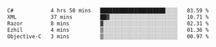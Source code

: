 <!--START_SECTION:waka-->

```txt
C#            4 hrs 50 mins   █████████████████████░░░░   83.59 %
XML           37 mins         ██▓░░░░░░░░░░░░░░░░░░░░░░   10.71 %
Razor         8 mins          ▓░░░░░░░░░░░░░░░░░░░░░░░░   02.31 %
Ezhil         4 mins          ▒░░░░░░░░░░░░░░░░░░░░░░░░   01.36 %
Objective-C   3 mins          ▒░░░░░░░░░░░░░░░░░░░░░░░░   00.97 %
```

<!--END_SECTION:waka-->
